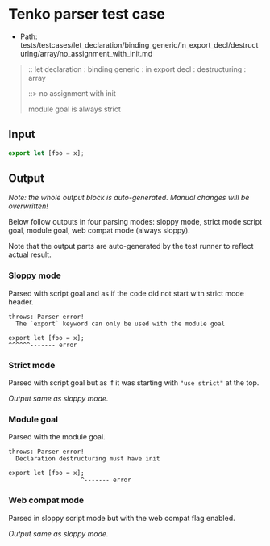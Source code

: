 # Tenko parser test case

- Path: tests/testcases/let_declaration/binding_generic/in_export_decl/destructuring/array/no_assignment_with_init.md

> :: let declaration : binding generic : in export decl : destructuring : array
>
> ::> no assignment with init
>
> module goal is always strict

## Input

`````js
export let [foo = x];
`````

## Output

_Note: the whole output block is auto-generated. Manual changes will be overwritten!_

Below follow outputs in four parsing modes: sloppy mode, strict mode script goal, module goal, web compat mode (always sloppy).

Note that the output parts are auto-generated by the test runner to reflect actual result.

### Sloppy mode

Parsed with script goal and as if the code did not start with strict mode header.

`````
throws: Parser error!
  The `export` keyword can only be used with the module goal

export let [foo = x];
^^^^^^------- error
`````

### Strict mode

Parsed with script goal but as if it was starting with `"use strict"` at the top.

_Output same as sloppy mode._

### Module goal

Parsed with the module goal.

`````
throws: Parser error!
  Declaration destructuring must have init

export let [foo = x];
                    ^------- error
`````


### Web compat mode

Parsed in sloppy script mode but with the web compat flag enabled.

_Output same as sloppy mode._
